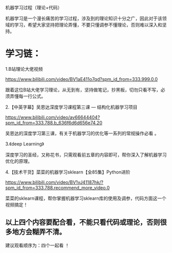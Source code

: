 

机器学习过程（理论+代码）

机器学习是一个漫长痛苦的学习过程，涉及到的理论知识十分之广，因此对于该领域的学习，希望大家坚持把理论弄懂，不要只懂调参不懂理论，否则难以深入和坚持。

# 学习链：

1.B站理论大佬视频

https://www.bilibili.com/video/BV1aE411o7qd?spm_id_from=333.999.0.0

跟着这位B站大佬学习理论，从无到有，坚持做笔记，抄黑板，切勿只看不写，必须弄懂每一行公式。



2.【中英字幕】吴恩达深度学习课程第三课 — 结构化机器学习项目

https://www.bilibili.com/video/av66644404?spm_id_from=333.788.b_636f6d6d656e74.20

吴恩达的深度学习第三课，有关于机器学习的优化等一系列的常规操作必看 。



3.《deep Learning》

深度学习的圣经，又称花书，只需观看前五章的内容即可，帮你深入了解机器学习优化的原理。



4.【技术干货】菜菜的机器学习sklearn【全85集】Python进阶

https://www.bilibili.com/video/BV1vJ41187hk/?spm_id_from=333.788.recommend_more_video.0

菜菜的sklearn课程，帮你掌握机器学习sklearn库的使用及调参，代码方面这一个视频搞定！



## 以上四个内容要配合看，不能只看代码或理论，否则很多地方会糊弄不清。

建议观看顺序为：四个一起看 ！





